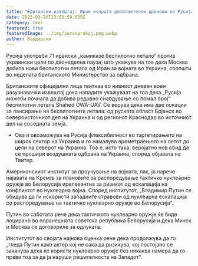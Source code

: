 ```yaml
---
title: "Британски извештај: Иран испрати дополнителни дронови во Русија"
date: 2023-03-26T23:03:59.659Z
category: свет
featured: true
featuredImage: ../img/ieranprakaj.png.webp
author: Вардарски
---
```


Русија употреби 71 ирански „камиказе беспилотно летало“ против украински цели по двонеделна пауза, што укажува на тоа дека Москва добила нови беспилотни летала од Иран за војната во Украина, соопшти во неделата британското Министерство за одбрана.

Британските официјални лица твитнаа во нивниот дневен воен разузнавачки извештај дека нападите укажуваат на тоа дека „Русија можеби почнала да добива редовно снабдување со помал број“ беспилотни летала Shahed OWA-UAV. Се верува дека има две локации за лансирање на беспилотните летала: од руската област Брјанск во североисточниот дел на Украина и од регионот Краснодар во источниот дел на соседната земја.

- Ова и овозможува на Русија флексибилност во таргетирањето на широк сектор на Украина и го намалува времетраењето на летот до цели на северот на Украина. Тоа е, исто така, веројатно нов обид да се прошири воздушната одбрана на Украина, според објавата на Твитер.

Американскиот институт за проучување на војната, пак, ја нарече најавата на Кремљ за плановите за распоредување тактичко нуклеарно оружје во Белорусија ирелевантна за ризикот од ескалација на конфликтот во нуклеарна војна. Според институтот, „Владимир Путин се обидува да ги искористи западните стравови од нуклеарна ескалација со распоредување на тактичко нуклеарно оружје во Белорусија“.

Путин во саботата рече дека тактичкото нуклеарно оружје ќе биде лоцирано во поранешната советска република Белорусија и дека Минск и Москва се договориле за одлуката.

Институтот во својата најнова оценка рече дека продолжува да го „гледа Путин како актер кој не сака да ризикува, кој постојано се заканува дека ќе користи нуклеарно оружје без никаква намера да го прави тоа за да ја наруши решителноста на Западот“.
